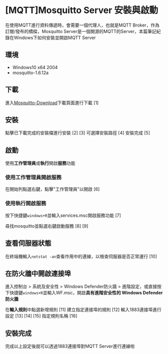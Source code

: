 # [MQTT]Mosquitto Server 安裝與啟動
在使用MQTT進行資料傳遞時，會需要一個代理人，也就是MQTT Broker，作為訂閱/發布的橋樑，Mosquitto Server是一個開源的MQTT的Server，本篇筆記紀錄在Windows下如何安裝並開啟MQTT Server

## 環境
- Windows10 x64 2004
- mosquitto-1.6.12a

## 下載
進入[Mosquitto-Download](https://mosquitto.org/download/)下載頁面進行下載
[1]

## 安裝
點擊已下載完成的安裝檔進行安裝
[2]
[3]
可選擇安裝路徑
[4]
安裝完成
[5]

## 啟動
使用**工作管理員**或**執行**開啟**服務**功能

### 使用工作管理員開啟服務
在開始列點選右鍵，點擊"工作管理員"以開啟
[6]
### 使用執行開啟服務
按下快捷鍵`windows+R`並輸入services.msc開啟服務功能
[7]

尋找mosquitto並點選右鍵啟動服務
[8]
[9]

## 查看伺服器狀態
在終端機輸入`netstat -an`查看作用中的連線，以檢查伺服器是否正常運行
[10]

## 在防火牆中開啟連接埠
進入控制台 > 系統及安全性 > Windows Defender防火牆 > 進階設定，或直接按下快捷鍵`windows+R`並輸入WF.msc，開啟**具有進階安全性的 Windows Defender 防火牆**

在**輸入規則**中點選新增規則
[11]
建立指定連接埠的規則
[12]
輸入1883連接埠進行設定
[13]
[14]
[15]
指定規則名稱
[16]

## 安裝完成
完成以上設定後就可以透過1883連接埠對MQTT Server進行連線啦